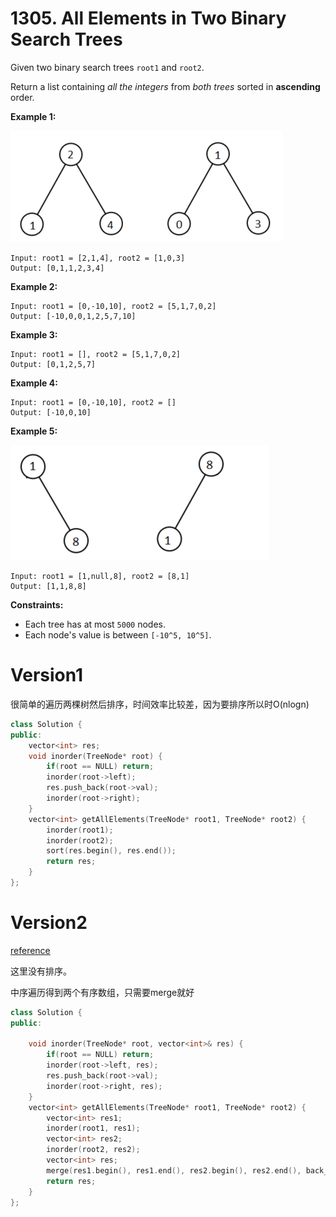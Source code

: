 # 1305. All Elements in Two Binary Search Trees

Given two binary search trees `root1` and `root2`.

Return a list containing *all the integers* from *both trees* sorted in **ascending** order.

 

**Example 1:**

<img src="../img/image-20200322190539809.png" alt="image-20200322190539809" style="zoom:50%;" />

```
Input: root1 = [2,1,4], root2 = [1,0,3]
Output: [0,1,1,2,3,4]
```

**Example 2:**

```
Input: root1 = [0,-10,10], root2 = [5,1,7,0,2]
Output: [-10,0,0,1,2,5,7,10]
```

**Example 3:**

```
Input: root1 = [], root2 = [5,1,7,0,2]
Output: [0,1,2,5,7]
```

**Example 4:**

```
Input: root1 = [0,-10,10], root2 = []
Output: [-10,0,10]
```

**Example 5:**

<img src="../img/image-20200322190638635.png" alt="image-20200322190638635" style="zoom:50%;" />

```
Input: root1 = [1,null,8], root2 = [8,1]
Output: [1,1,8,8]
```

 

**Constraints:**

- Each tree has at most `5000` nodes.
- Each node's value is between `[-10^5, 10^5]`.

# Version1

很简单的遍历两棵树然后排序，时间效率比较差，因为要排序所以时O(nlogn)

```cpp
class Solution {
public:
    vector<int> res;
    void inorder(TreeNode* root) {
        if(root == NULL) return;
        inorder(root->left);
        res.push_back(root->val);
        inorder(root->right);
    }
    vector<int> getAllElements(TreeNode* root1, TreeNode* root2) {
        inorder(root1);
        inorder(root2);
        sort(res.begin(), res.end());
        return res;
    }
};
```

# Version2

<a href="http://www.myexception.cn/cpp/822575.html">reference</a>

这里没有排序。

中序遍历得到两个有序数组，只需要merge就好

```cpp
class Solution {
public:
    
    void inorder(TreeNode* root, vector<int>& res) {
        if(root == NULL) return;
        inorder(root->left, res);
        res.push_back(root->val);
        inorder(root->right, res);
    }
    vector<int> getAllElements(TreeNode* root1, TreeNode* root2) {
        vector<int> res1;
        inorder(root1, res1);
        vector<int> res2;
        inorder(root2, res2);
        vector<int> res;
        merge(res1.begin(), res1.end(), res2.begin(), res2.end(), back_inserter(res));
        return res;
    }
};
```


